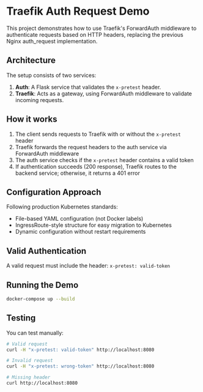 # Traefik Auth Request Demo

This project demonstrates how to use Traefik's ForwardAuth middleware to authenticate requests based on HTTP headers, replacing the previous Nginx auth_request implementation.

## Architecture

The setup consists of two services:

1. **Auth**: A Flask service that validates the `x-pretest` header.
2. **Traefik**: Acts as a gateway, using ForwardAuth middleware to validate incoming requests.

## How it works

1. The client sends requests to Traefik with or without the `x-pretest` header
2. Traefik forwards the request headers to the auth service via ForwardAuth middleware
3. The auth service checks if the `x-pretest` header contains a valid token
4. If authentication succeeds (200 response), Traefik routes to the backend service; otherwise, it returns a 401 error

## Configuration Approach

Following production Kubernetes standards:
- File-based YAML configuration (not Docker labels)
- IngressRoute-style structure for easy migration to Kubernetes
- Dynamic configuration without restart requirements

## Valid Authentication

A valid request must include the header: `x-pretest: valid-token`

## Running the Demo

```bash
docker-compose up --build
```

## Testing 

You can test manually:

```bash
# Valid request
curl -H "x-pretest: valid-token" http://localhost:8080

# Invalid request
curl -H "x-pretest: wrong-token" http://localhost:8080

# Missing header
curl http://localhost:8080
``` 